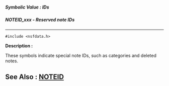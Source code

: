 ##### Symbolic Value : IDs
##### NOTEID_xxx - Reserved note IDs
---
```
#include <nsfdata.h>
```
**Description :**

These symbols indicate special note IDs, such as categories and deleted notes.

**See Also :**
[NOTEID](/reference/Data/NOTEID)
---
